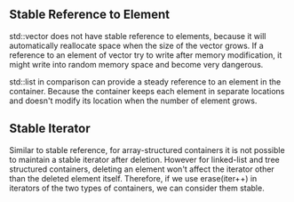 ## Stable Reference to Element
std::vector does not have stable reference to elements, because it will automatically reallocate space when the size of the vector grows. If a reference to an element of vector try to write after memory modification, it might write into random memory space and become very dangerous.

std::list in comparison can provide a steady reference to an element in the container. Because the container keeps each element in separate locations and doesn't modify its location when the number of element grows.

## Stable Iterator
Similar to stable reference, for array-structured containers it is not possible to maintain a stable iterator after deletion. However for linked-list and tree structured containers, deleting an element won't affect the iterator other than the deleted element itself. Therefore, if we use erase(iter++) in iterators of the two types of containers, we can consider them stable.